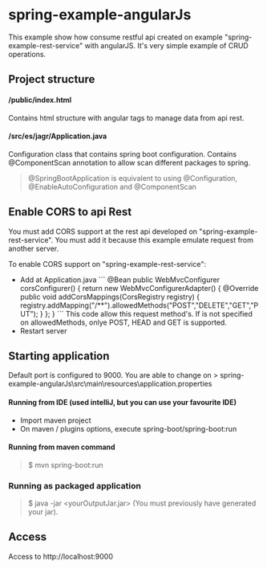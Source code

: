 # spring-example-angularJs
This example show how consume restful api created on example "spring-example-rest-service" with angularJS. It's very simple example of CRUD operations. 

## Project structure
#### /public/index.html
Contains html structure with angular tags to manage data from api rest.

#### /src/es/jagr/Application.java
Configuration class that contains spring boot configuration. Contains @ComponentScan annotation to allow scan different packages to spring.
> @SpringBootApplication is equivalent to using @Configuration, @EnableAutoConfiguration and @ComponentScan

## Enable CORS to api Rest
You must add CORS support at the rest api developed on "spring-example-rest-service". You must add it because this example emulate request from another server.

To enable CORS support on "spring-example-rest-service":
* Add at Application.java
´´´
	@Bean
    public WebMvcConfigurer corsConfigurer() {
        return new WebMvcConfigurerAdapter() {
            @Override
            public void addCorsMappings(CorsRegistry registry) {
                registry.addMapping("/**").allowedMethods("POST","DELETE","GET","PUT");
            }
        };
    }
´´´
This code allow this request method's. If is not specified on allowedMethods, onlye POST, HEAD and GET is supported.
* Restart server

## Starting application
Default port is configured to 9000. You are able to change on  > spring-example-angularJs\src\main\resources\application.properties

#### Running from IDE (used intelliJ, but you can use your favourite IDE)
* Import maven project
* On maven / plugins options, execute  spring-boot/spring-boot:run

#### Running from maven command
> $ mvn spring-boot:run

### Running as packaged application
> $ java -jar <yourOutputJar.jar> (You must previously have generated your jar).

## Access
Access to http://localhost:9000
